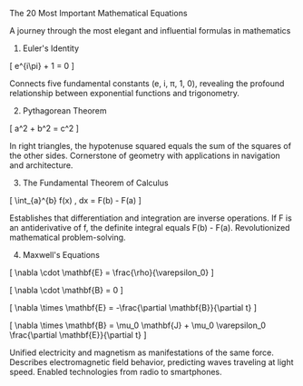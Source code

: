 The 20 Most Important Mathematical Equations

A journey through the most elegant and influential formulas in mathematics

1. Euler's Identity

\[ e^{i\pi} + 1 = 0 \]

Connects five fundamental constants (e, i, π, 1, 0), revealing the profound relationship between exponential functions and trigonometry.

2. Pythagorean Theorem

\[ a^2 + b^2 = c^2 \]

In right triangles, the hypotenuse squared equals the sum of the squares of the other sides. Cornerstone of geometry with applications in navigation and architecture.

3. The Fundamental Theorem of Calculus

\[ \int_{a}^{b} f(x) \, dx = F(b) - F(a) \]

Establishes that differentiation and integration are inverse operations. If F is an antiderivative of f, the definite integral equals F(b) - F(a). Revolutionized mathematical problem-solving.

4. Maxwell's Equations

\[ \nabla \cdot \mathbf{E} = \frac{\rho}{\varepsilon_0} \]

\[ \nabla \cdot \mathbf{B} = 0 \]

\[ \nabla \times \mathbf{E} = -\frac{\partial \mathbf{B}}{\partial t} \]

\[ \nabla \times \mathbf{B} = \mu_0 \mathbf{J} + \mu_0 \varepsilon_0 \frac{\partial \mathbf{E}}{\partial t} \]

Unified electricity and magnetism as manifestations of the same force. Describes electromagnetic field behavior, predicting waves traveling at light speed. Enabled technologies from radio to smartphones.